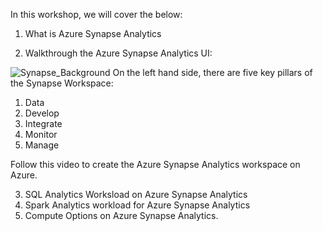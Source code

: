In this workshop, we will cover the below:
1. What is Azure Synapse Analytics

2. Walkthrough the Azure Synapse Analytics UI:

![Synapse_Background](Synapse-Background.png)
On the left hand side, there are five key pillars of the Synapse Workspace:
1. Data 
2. Develop
3. Integrate
4. Monitor
5. Manage

Follow this video to create the Azure Synapse Analytics workspace on Azure.

3. SQL Analytics Worksload on Azure Synapse Analytics
4. Spark Analytics workload for Azure Synapse Analytics
5. Compute Options on Azure Synapse Analytics.
